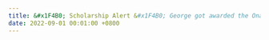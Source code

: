 ```yaml
---
title: &#x1F4B0; Scholarship Alert &#x1F4B0; George got awarded the Onassis Foundation Graduate Student Scholarship ($36K) over the years 2022-2025
date: 2022-09-01 00:01:00 +0800
---
```

